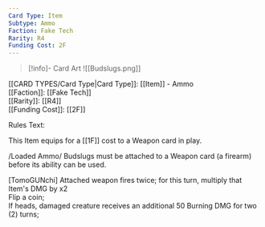 ```yaml
---
Card Type: Item
Subtype: Ammo
Faction: Fake Tech
Rarity: R4
Funding Cost: 2F
---
```

> [!info]- Card Art
> ![[Budslugs.png]]

[[CARD TYPES/Card Type|Card Type]]: [[Item]] - Ammo  
[[Faction]]: [[Fake Tech]]  
[[Rarity]]: [[R4]]  
[[Funding Cost]]: [[2F]]  

Rules Text:  

This Item equips for a [[1F]] cost to a Weapon card in play.  

/Loaded Ammo/ Budslugs must be attached to a Weapon card (a firearm) before its ability can be used.  

[TomoGUNchi] Attached weapon fires twice; for this turn, multiply that Item's DMG by x2  
Flip a coin;  
If heads, damaged creature receives an additional 50 Burning DMG for two (2) turns;  
